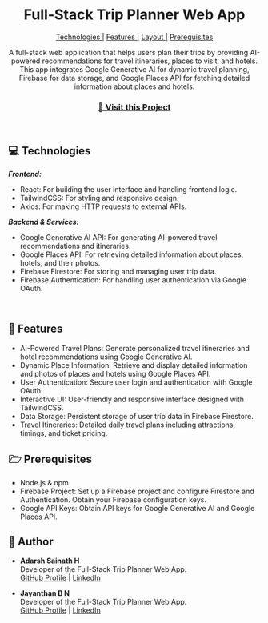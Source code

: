 <h1 align="center" style="font-weight: bold;">Full-Stack Trip Planner Web App</h1>

<p align="center">
<a href="#tech">Technologies |</a>
<a href="#features">Features |</a>
<a href="#layout">Layout |</a>
<a href="#pre">Prerequisites</a>
</p>

<p align="center">A full-stack web application that helps users plan their trips by providing AI-powered recommendations for travel itineraries, places to visit, and hotels. This app integrates Google Generative AI for dynamic travel planning, Firebase for data storage, and Google Places API for fetching detailed information about places and hotels. </p>

<h3 align="center">
<a href="http://ai-trip-web-seven.vercel.app/" target="_blank">📱 Visit this Project</a>
</h3> <br>

<h2 id="technologies">💻 Technologies</h2>

<b><em>Frontend:</b></em>

- React: For building the user interface and handling frontend logic.
- TailwindCSS: For styling and responsive design.
- Axios: For making HTTP requests to external APIs.

<b><em>Backend & Services:</b></em>
- Google Generative AI API: For generating AI-powered travel recommendations and itineraries.
- Google Places API: For retrieving detailed information about places, hotels, and their photos.
- Firebase Firestore: For storing and managing user trip data.
- Firebase Authentication: For handling user authentication via Google OAuth.

<br><h2 id="features">🚀 Features</h2>

- AI-Powered Travel Plans: Generate personalized travel itineraries and hotel recommendations using Google Generative AI.
- Dynamic Place Information: Retrieve and display detailed information and photos of places and hotels using Google Places API.
- User Authentication: Secure user login and authentication with Google OAuth.
- Interactive UI: User-friendly and responsive interface designed with TailwindCSS.
- Data Storage: Persistent storage of user trip data in Firebase Firestore.
- Travel Itineraries: Detailed daily travel plans including attractions, timings, and ticket pricing.

<h2 id="pre">🗁 Prerequisites</h2>

- Node.js & npm
- Firebase Project: Set up a Firebase project and configure Firestore and Authentication. Obtain your Firebase configuration keys.
- Google API Keys: Obtain API keys for Google Generative AI and Google Places API.

<h2 id="author">👤 Author</h2>

- **Adarsh Sainath H**  
  Developer of the Full-Stack Trip Planner Web App.  
  [GitHub Profile](https://github.com/Adarash13) | [LinkedIn](https://www.linkedin.com/in/adarsh-sainath-h-26baa5307/)

- **Jayanthan B N**  
  Developer of the Full-Stack Trip Planner Web App.  
  [GitHub Profile](https://github.com/Jayanthan23) | [LinkedIn](https://www.linkedin.com/in/jayanthan-b-n-792949276/recent-activity/all/)

